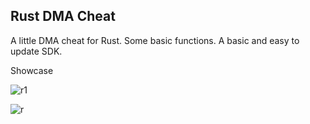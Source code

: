 ## Rust DMA Cheat

A little DMA cheat for Rust. Some basic functions. A basic and easy to update SDK.

Showcase

![r1](https://github.com/Abdullah-2255/Rust-Dma-Cheat/assets/162531613/09b46216-86cb-49a0-8d58-59a4ad14ea7f)


![r](https://github.com/Abdullah-2255/Rust-Dma-Cheat/assets/162531613/1246e952-777c-4006-ab60-81de6ec6fcaa)


